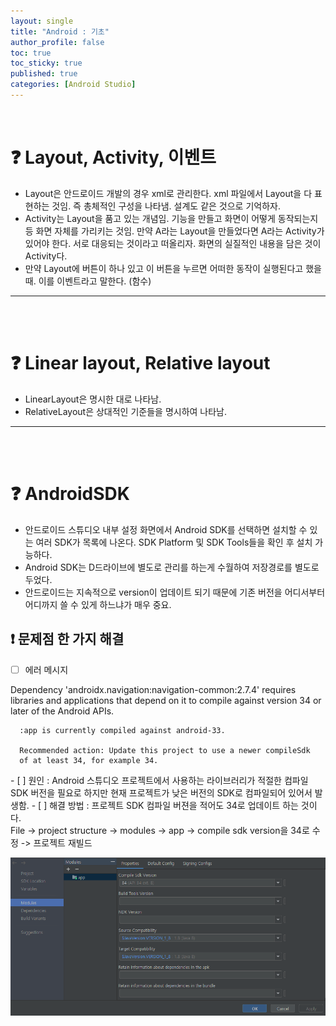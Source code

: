 ```yaml
---
layout: single
title: "Android : 기초"
author_profile: false
toc: true
toc_sticky: true
published: true
categories: [Android Studio]
---
```


<br>

# ❓ Layout, Activity, 이벤트

+ Layout은 안드로이드 개발의 경우 xml로 관리한다.
  xml 파일에서 Layout을 다 표현하는 것임.
  즉 총체적인 구성을 나타냄.
  설계도 같은 것으로 기억하자.
+ Activity는 Layout을 품고 있는 개념임. 기능을 만들고 화면이 어떻게 동작되는지 등 화면 자체를 가리키는 것임. 만약 A라는 Layout을 만들었다면 A라는 Activity가 있어야 한다. 서로 대응되는 것이라고 떠올리자. 화면의 실질적인 내용을 담은 것이 Activity다.
+ 만약 Layout에 버튼이 하나 있고 이 버튼을 누르면 어떠한 동작이 실행된다고 했을 때. 이를 이벤트라고 말한다. (함수)

<hr>
<br><br>

# ❓ Linear layout, Relative layout

- LinearLayout은 명시한 대로 나타남.
- RelativeLayout은 상대적인 기준들을 명시하여 나타남.

<hr>
<br><br>

# ❓ AndroidSDK
 - 안드로이드 스튜디오 내부 설정 화면에서 Android SDK를 선택하면 설치할 수 있는 여러 SDK가 목록에 나온다. SDK Platform 및 SDK Tools들을 확인 후 설치 가능하다.
 - Android SDK는 D드라이브에 별도로 관리를 하는게 수월하여 저장경로를 별도로 두었다.
 - 안드로이드는 지속적으로 version이 업데이트 되기 때문에 기존 버전을 어디서부터 어디까지 쓸 수 있게 하느냐가 매우 중요.

## ❗ 문제점 한 가지 해결

- [ ] 에러 메시지
<div class="notice--danger">
      Dependency 'androidx.navigation:navigation-common:2.7.4' requires libraries and applications that
      depend on it to compile against version 34 or later of the
      Android APIs.

      :app is currently compiled against android-33.

      Recommended action: Update this project to use a newer compileSdk
      of at least 34, for example 34.
</div>
- [ ] 원인 : Android 스튜디오 프로젝트에서 사용하는 라이브러리가 적절한 컴파일 SDK 버전을 필요로 하지만 현재 프로젝트가 낮은 버전의 SDK로 컴파일되어 있어서 발생함.
- [ ] 해결 방법 : 프로젝트 SDK 컴파일 버젼을 적어도 34로 업데이트 하는 것이다.
<br>

<div class="notice--info">
File -> project structure -> modules -> app -> compile sdk version을 34로 수정 -> 프로젝트 재빌드
</div>

![이미지](/assets/images/Android_img/Android-compile-update.png)

<br>
